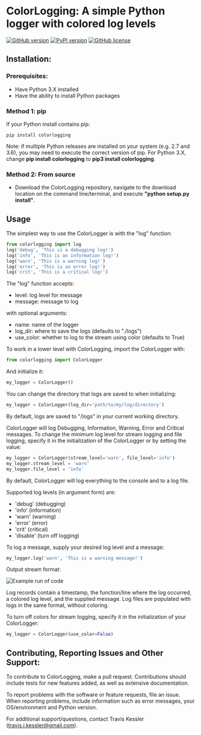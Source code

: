 # ColorLogging: A simple Python logger with colored log levels

[![GitHub version](https://badge.fury.io/gh/tjkessler%2FColorLogging.svg)](https://badge.fury.io/gh/tjkessler%2FColorLogging)
[![PyPI version](https://badge.fury.io/py/ColorLogging.svg)](https://badge.fury.io/py/ColorLogging)
[![GitHub license](https://img.shields.io/badge/license-MIT-blue.svg)](https://raw.githubusercontent.com/TJKessler/ColorLogging/master/LICENSE.txt)

## Installation:

### Prerequisites:
- Have Python 3.X installed
- Have the ability to install Python packages

### Method 1: pip
If your Python install contains pip:
```
pip install colorlogging
```
Note: if multiple Python releases are installed on your system (e.g. 2.7 and 3.6), you may need to execute the correct version of pip. For Python 3.X, change **pip install colorlogging** to **pip3 install colorlogging**.

### Method 2: From source
- Download the ColorLogging repository, navigate to the download location on the command line/terminal, and execute 
**"python setup.py install"**. 

## Usage

The simplest way to use the ColorLogger is with the "log" function:
```python
from colorlogging import log
log('debug', 'This is a debugging log!')
log('info', 'This is an information log!')
log('warn', 'This is a warning log!')
log('error', 'This is an error log!')
log('crit', 'This is a critical log!')
```

The "log" function accepts:
- level: log level for message
- message: message to log

with optional arguments:
- name: name of the logger
- log_dir: where to save the logs (defaults to "./logs")
- use_color: whether to log to the stream using color (defaults to True)

To work in a lower level with ColorLogging, import the ColorLogger with:
```python
from colorlogging import ColorLogger
```

And initialize it:
```python
my_logger = ColorLogger()
```

You can change the directory that logs are saved to when initializing:
```python
my_logger = ColorLogger(log_dir='path/to/my/log/directory')
```
By default, logs are saved to "/logs" in your current working directory.

ColorLogger will log Debugging, Information, Warning, Error and Critical messages. To change the minimum log level for stream logging and file logging, specify it in the initialization of the ColorLogger or by setting the value:
```python
my_logger = ColorLogger(stream_level='warn', file_level='info')
my_logger.stream_level = 'warn'
my_logger.file_level = 'info'
```
By default, ColorLogger will log everything to the console and to a log file.

Supported log levels (in argument form) are:
- 'debug' (debugging)
- 'info' (information)
- 'warn' (warning)
- 'error' (error)
- 'crit' (critical)
- 'disable' (turn off logging)

To log a message, supply your desired log level and a message:
```python
my_logger.log('warn', 'This is a warning message!')
```

Output stream format:

![Example run of code](Documentation/example_output.png)

Log records contain a timestamp, the function/line where the log occurred, a colored log level, and the supplied message. Log files are populated with logs in the same format, without coloring.

To turn off colors for stream logging, specify it in the initialization of your ColorLogger:
```python
my_logger = ColorLogger(use_color=False)
```

## Contributing, Reporting Issues and Other Support:

To contribute to ColorLogging, make a pull request. Contributions should include tests for new features added, as well as extensive documentation.

To report problems with the software or feature requests, file an issue. When reporting problems, include information such as error messages, your OS/environment and Python version.

For additional support/questions, contact Travis Kessler (travis.j.kessler@gmail.com).
